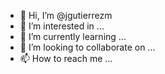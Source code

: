 - 👋 Hi, I’m @jgutierrezm
- 👀 I’m interested in ...
- 🌱 I’m currently learning ...
- 💞️ I’m looking to collaborate on ...
- 📫 How to reach me ...

<!---
jgutierrezm/jgutierrezm is a ✨ special ✨ repository because its `README.md` (this file) appears on your GitHub profile.
You can click the Preview link to take a look at your changes.
--->
